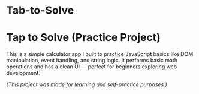 # Tab-to-Solve
# Tap to Solve (Practice Project)

This is a simple calculator app I built to practice JavaScript basics like DOM manipulation, event handling, and string logic. It performs basic math operations and has a clean UI — perfect for beginners exploring web development.

*(This project was made for learning and self-practice purposes.)*
